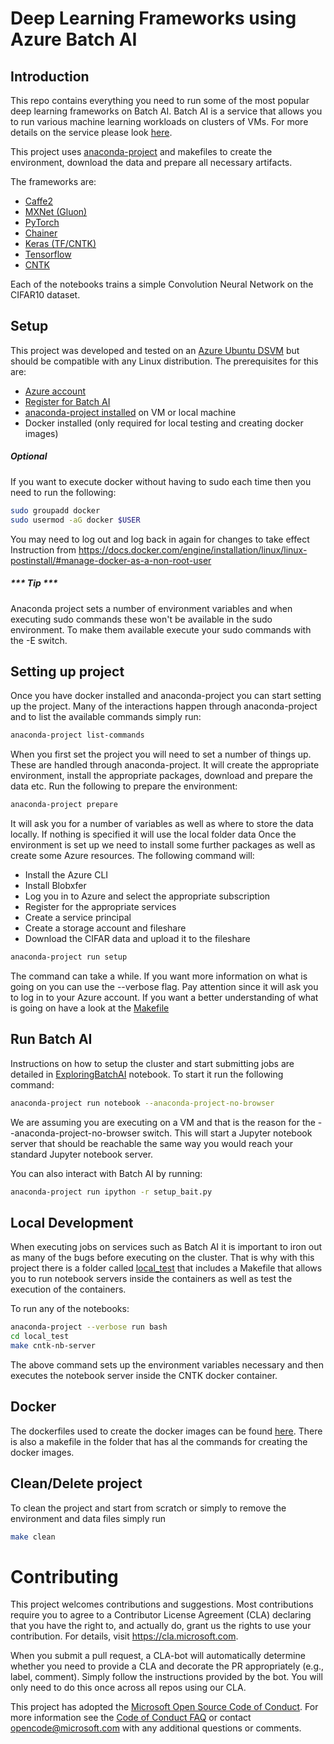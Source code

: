 # Deep Learning Frameworks using Azure Batch AI
## Introduction
This repo contains everything you need to run some of the most popular deep learning frameworks on Batch AI. 
Batch AI is a service that allows you to run various machine learning workloads on clusters of VMs. For more details on the service please look [here](https://docs.microsoft.com/en-gb/azure/batch-ai/overview). 

This project uses [anaconda-project](https://github.com/Anaconda-Platform/anaconda-project) and makefiles to create the environment, download the data and prepare all necessary artifacts.

The frameworks are:
* [Caffe2](exec_src/Caffe2_CIFAR.ipynb)
* [MXNet (Gluon)](exec_src/Caffe2_CIFAR.ipynb)
* [PyTorch](exec_src/Caffe2_CIFAR.ipynb)
* [Chainer](exec_src/Caffe2_CIFAR.ipynb)
* [Keras (TF/CNTK)](exec_src/Caffe2_CIFAR.ipynb)
* [Tensorflow](exec_src/Caffe2_CIFAR.ipynb)
* [CNTK](exec_src/Caffe2_CIFAR.ipynb)

Each of the notebooks trains a simple Convolution Neural Network on the CIFAR10 dataset.

## Setup
This project was developed and tested on an [Azure Ubuntu DSVM](https://azuremarketplace.microsoft.com/en-us/marketplace/apps/microsoft-ads.linux-data-science-vm-ubuntu) but should be compatible with any Linux distribution. The prerequisites for this are:
* [Azure account](https://azure.microsoft.com/en-gb/free/)
* [Register for Batch AI](https://docs.microsoft.com/en-gb/azure/batch-ai/quickstart-python)
* [anaconda-project installed](https://github.com/Anaconda-Platform/anaconda-project) on VM or local machine
* Docker installed (only required for local testing and creating docker images)


##### Optional
If you want to execute docker without having to sudo each time then you need to run the following:
```bash
sudo groupadd docker
sudo usermod -aG docker $USER
```
You may need to log out and log back in again for changes to take effect
Instruction from https://docs.docker.com/engine/installation/linux/linux-postinstall/#manage-docker-as-a-non-root-user


##### *** Tip ***
Anaconda project sets a number of environment variables and when executing sudo commands these won't be available in the sudo environment. To make them available execute your sudo commands with the -E switch.

## Setting up project
Once you have docker installed and anaconda-project you can start setting up the project.
Many of the interactions happen through anaconda-project and to list the available commands simply run:

```bash
anaconda-project list-commands
```

When you first set the project you will need to set a number of things up. These are handled through anaconda-project. It will create the appropriate environment, install the appropriate packages, download and prepare the data etc. Run the following to prepare the environment:
```bash
anaconda-project prepare
```
It will ask you for a number of variables as well as where to store the data locally. If nothing is specified it will use the local folder data
Once the environment is set up we need to install some further packages as well as create some Azure resources. The following command will:
* Install the Azure CLI
* Install Blobxfer
* Log you in to Azure and select the appropriate subscription
* Register for the appropriate services
* Create a service principal
* Create a storage account and fileshare
* Download the CIFAR data and upload it to the fileshare

```bash
anaconda-project run setup
```
The command can take a while. If you want more information on what is going on you can use the --verbose flag. Pay attention since it will ask you to log in to your Azure account. If you want a better understanding of what is going on have a look at the [Makefile](Makefile)

## Run Batch AI
Instructions on how to setup the cluster and start submitting jobs are detailed in [ExploringBatchAI](ExploringBatchAI.ipynb) notebook. To start it run the following command: 

```bash
anaconda-project run notebook --anaconda-project-no-browser
```

We are assuming you are executing on a VM and that is the reason for the --anaconda-project-no-browser switch. 
This will start a Jupyter notebook server that should be reachable the same way you would reach your standard Jupyter notebook server.

You can also interact with Batch AI by running:
```bash
anaconda-project run ipython -r setup_bait.py
```

## Local Development
When executing jobs on services such as Batch AI it is important to iron out as many of the bugs before executing on the cluster. That is why with this project there is a folder called [local_test](local_test) that includes a Makefile that allows you to run notebook servers inside the containers as well as test the execution of the containers.

To run any of the notebooks:
```bash
anaconda-project --verbose run bash
cd local_test
make cntk-nb-server
```

The above command sets up the environment variables necessary and then executes the notebook server inside the CNTK docker container.

## Docker
The dockerfiles used to create the docker images can be found [here](docker). There is also a makefile in the folder that has al the commands for creating the docker images.

## Clean/Delete project
To clean the project and start from scratch or simply to remove the environment and data files simply run
```bash
make clean
```

# Contributing

This project welcomes contributions and suggestions.  Most contributions require you to agree to a
Contributor License Agreement (CLA) declaring that you have the right to, and actually do, grant us
the rights to use your contribution. For details, visit https://cla.microsoft.com.

When you submit a pull request, a CLA-bot will automatically determine whether you need to provide
a CLA and decorate the PR appropriately (e.g., label, comment). Simply follow the instructions
provided by the bot. You will only need to do this once across all repos using our CLA.

This project has adopted the [Microsoft Open Source Code of Conduct](https://opensource.microsoft.com/codeofconduct/).
For more information see the [Code of Conduct FAQ](https://opensource.microsoft.com/codeofconduct/faq/) or
contact [opencode@microsoft.com](mailto:opencode@microsoft.com) with any additional questions or comments.

